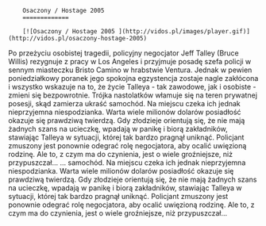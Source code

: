 
        Osaczony / Hostage 2005 
        =============
        
        [![Osaczony / Hostage 2005 ](http://vidos.pl/images/player.gif)](http://vidos.pl/osaczony-hostage-2005)
        
        
 Po przeżyciu osobistej tragedii, policyjny negocjator Jeff Talley (Bruce Willis) rezygnuje z pracy w Los Angeles i przyjmuje posadę szefa policji w sennym miasteczku Bristo Camino w hrabstwie Ventura. Jednak w pewien poniedziałkowy poranek jego spokojna egzystencja zostaje nagle zakłócona i wszystko wskazuje na to, że życie Talleya - tak zawodowe, jak i osobiste - zmieni się bezpowrotnie. Trójka nastolatków włamuje się na teren prywatnej posesji, skąd zamierza ukraść samochód. Na miejscu czeka ich jednak nieprzyjemna niespodzianka. Warta wiele milionów dolarów posiadłość okazuje się prawdziwą twierdzą. Gdy złodzieje orientują się, że nie mają żadnych szans na ucieczkę, wpadają w panikę i biorą zakładników, stawiając Talleya w sytuacji, której tak bardzo pragnął uniknąć. Policjant zmuszony jest ponownie odegrać rolę negocjatora, aby ocalić uwięzioną rodzinę. Ale to, z czym ma do czynienia, jest o wiele groźniejsze, niż przypuszczał...   ... samochód. Na miejscu czeka ich jednak nieprzyjemna niespodzianka. Warta wiele milionów dolarów posiadłość okazuje się prawdziwą twierdzą. Gdy złodzieje orientują się, że nie mają żadnych szans na ucieczkę, wpadają w panikę i biorą zakładników, stawiając Talleya w sytuacji, której tak bardzo pragnął uniknąć. Policjant zmuszony jest ponownie odegrać rolę negocjatora, aby ocalić uwięzioną rodzinę. Ale to, z czym ma do czynienia, jest o wiele groźniejsze, niż przypuszczał...
    